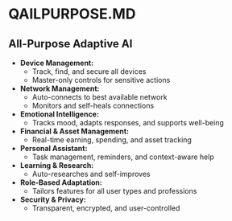 # QAlLPURPOSE.MD

## All-Purpose Adaptive AI

- **Device Management:**
  - Track, find, and secure all devices
  - Master-only controls for sensitive actions
- **Network Management:**
  - Auto-connects to best available network
  - Monitors and self-heals connections
- **Emotional Intelligence:**
  - Tracks mood, adapts responses, and supports well-being
- **Financial & Asset Management:**
  - Real-time earning, spending, and asset tracking
- **Personal Assistant:**
  - Task management, reminders, and context-aware help
- **Learning & Research:**
  - Auto-researches and self-improves
- **Role-Based Adaptation:**
  - Tailors features for all user types and professions
- **Security & Privacy:**
  - Transparent, encrypted, and user-controlled 